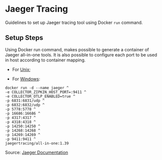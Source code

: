 # Jaeger Tracing

Guidelines to set up Jaeger tracing tool using Docker ``run`` command.

## Setup Steps

Using Docker run command, makes possible to generate a container of Jaeger all-in-one tools.
It is also possible to configure each port to be used in host according to container mapping.

* For [Unix](run_jaeger.sh);

* For [Windows](run_jaeger.bat):

```
docker run -d --name jaeger ^
-e COLLECTOR_ZIPKIN_HOST_PORT=:9411 ^
-e COLLECTOR_OTLP_ENABLED=true ^
-p 6831:6831/udp ^
-p 6832:6832/udp ^
-p 5778:5778 ^
-p 16686:16686 ^
-p 4317:4317 ^
-p 4318:4318 ^
-p 14250:14250 ^
-p 14268:14268 ^
-p 14269:14269 ^
-p 9411:9411 ^
jaegertracing/all-in-one:1.39
```

Source: [Jaeger Documentation](https://www.jaegertracing.io/docs/1.6/getting-started/)
